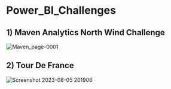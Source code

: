 # Power_BI_Challenges
## 1) Maven Analytics North Wind Challenge

![Maven_page-0001](https://github.com/nidhiy7/Power_BI_Challenges/assets/80893000/c4a9def8-22ab-4adc-b0c1-4e920f4d7584)

## 2) Tour De France 
![Screenshot 2023-08-05 201906](https://github.com/nidhiy7/Power-BI-Interview-Question-Fresher/assets/80893000/f4e1d2f3-88cb-47aa-80e3-793b5314300e)
